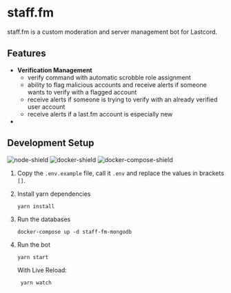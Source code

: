 # staff.fm
staff.fm is a custom moderation and server management bot for Lastcord.

## Features

- **Verification Management**
  - verify command with automatic scrobble role assignment
  - ability to flag malicious accounts and receive alerts if someone wants to verify with a flagged account
  - receive alerts if someone is trying to verify with an already verified user account
  - receive alerts if a last.fm account is especially new
- 

## Development Setup
![node-shield]
![docker-shield]
![docker-compose-shield]

<!-- Image Definitions -->
[docker-shield]: https://img.shields.io/badge/docker->=24.0.7-blue?style=flat&logo=docker
[docker-compose-shield]: https://img.shields.io/badge/docker--compose->=v2.23.3-blue?style=flat&logo=docker
[node-shield]: https://img.shields.io/badge/node--lts-v20.11.0-blue?style=flat&logo=nodedotjs

1. Copy the `.env.example` file, call it `.env` and replace the values in brackets `[]`.
2. Install yarn dependencies
    ```shell
    yarn install
    ```

3. Run the databases

    ```shell
    docker-compose up -d staff-fm-mongodb
    ```

4. Run the bot
    ```shell
    yarn start
    ```

    With Live Reload:
    
   ```shell
    yarn watch
    ```
   

